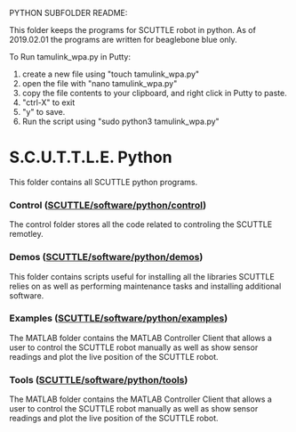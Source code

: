 PYTHON SUBFOLDER README:

This folder keeps the programs for SCUTTLE robot in python.
As of 2019.02.01 the programs are written for beaglebone blue only.

To Run tamulink_wpa.py in Putty:
1) create a new file using "touch tamulink_wpa.py"
2) open the file with "nano tamulink_wpa.py"
3) copy the file contents to your clipboard, and right click in Putty to paste.
4) "ctrl-X" to exit
5) "y" to save.
6) Run the script using "sudo python3 tamulink_wpa.py"








# S.C.U.T.T.L.E. Python
This folder contains all SCUTTLE python programs.

### Control ([SCUTTLE/software/python/control](https://github.com/MXET/SCUTTLE/tree/master/software/python/control))

The control folder stores all the code related to controling the SCUTTLE remotley.

### Demos ([SCUTTLE/software/python/demos](https://github.com/MXET/SCUTTLE/tree/software/python/demos))

This folder contains scripts useful for installing all the libraries SCUTTLE relies on as well as performing maintenance tasks and installing additional software.

### Examples ([SCUTTLE/software/python/examples](https://github.com/MXET/SCUTTLE/tree/software/python/examples))

The MATLAB folder contains the MATLAB Controller Client that allows a user to control the SCUTTLE robot manually as well as show sensor readings and plot the live position of the SCUTTLE robot.

### Tools ([SCUTTLE/software/python/tools](https://github.com/MXET/SCUTTLE/tree/master/software/python/tools))

The MATLAB folder contains the MATLAB Controller Client that allows a user to control the SCUTTLE robot manually as well as show sensor readings and plot the live position of the SCUTTLE robot.

